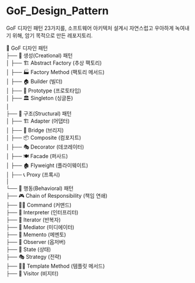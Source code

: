 # GoF_Design_Pattern
GoF 디자인 패턴 23가지를, 소프트웨어 아키텍처 설계시 자연스럽고 우아하게 녹여내기 위해, 암기 목적으로 만든 레포지토리.

📂 GoF 디자인 패턴  
├── 📁 생성(Creational) 패턴  
│   ├── 🏗️ Abstract Factory (추상 팩토리)  
│   ├── 🏭 Factory Method (팩토리 메서드)  
│   ├── 🏠 Builder (빌더)  
│   ├── 📝 Prototype (프로토타입)  
│   ├── 🏛️ Singleton (싱글톤)  
│  
├── 📁 구조(Structural) 패턴  
│   ├── 🏗️ Adapter (어댑터)  
│   ├── 🔗 Bridge (브리지)  
│   ├── 📦 Composite (컴포지트)  
│   ├── 🎭 Decorator (데코레이터)  
│   ├── 🍽️ Facade (퍼사드)  
│   ├── 🏚️ Flyweight (플라이웨이트)  
│   ├── 📞 Proxy (프록시)  
│  
└── 📁 행동(Behavioral) 패턴  
    ├── 🎮 Chain of Responsibility (책임 연쇄)  
    ├── 🧑‍🏫 Command (커맨드)  
    ├── 📩 Interpreter (인터프리터)  
    ├── 📜 Iterator (반복자)  
    ├── 📑 Mediator (미디에이터)  
    ├── 🔄 Memento (메멘토)  
    ├── 👮 Observer (옵저버)  
    ├── 🤝 State (상태)  
    ├── 🎭 Strategy (전략)  
    ├── 🧑‍💻 Template Method (템플릿 메서드)  
    ├── 📡 Visitor (비지터)  
  

